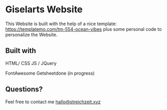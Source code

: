 # Giselarts Website

This Website is built with the help of a nice template: 
https://templatemo.com/tm-554-ocean-vibes plus some personal code to personalize the Website.

## Built with

HTML/ CSS
JS / JQuery

FontAwesome
Getsheetdone (in progress)

## Questions? 

Feel free to contact me
hallo@streichzeit.xyz 


